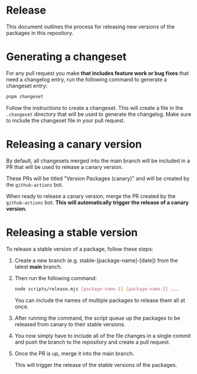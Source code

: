# Release

This document outlines the process for releasing new versions of the packages in this repository.

# Generating a changeset

For any pull request you make **that includes feature work or bug fixes** that need a changelog entry, run the following command to generate a changeset entry:

```sh
pnpm changeset
```

Follow the instructions to create a changeset. This will create a file in the `.changeset` directory that will be used to generate the changelog.
Make sure to include the changeset file in your pull request.

# Releasing a canary version

By default, all changesets merged into the main branch will be included in a PR that will be used to release a canary version.

These PRs will be titled "Version Packages (canary)" and will be created by the `github-actions` bot.

When ready to release a canary version, merge the PR created by the `github-actions` bot. **This will automatically trigger the release of a canary version.**

# Releasing a stable version

To release a stable version of a package, follow these steps:
1. Create a new branch (e.g. stable-[package-name]-[date]) from the latest **main** branch.
2. Then run the following command:
    ```sh
    node scripts/release.mjs [package-name-1] [package-name-2] ...
    ```

    You can include the names of multiple packages to release them all at once.

3. After running the command, the script queue up the packages to be released from canary to their stable versions.

4. You now simply have to include all of the file changes in a single commit and push the branch to the repository and create a pull request.

5. Once the PR is up, merge it into the main branch.

   This will trigger the release of the stable versions of the packages.
